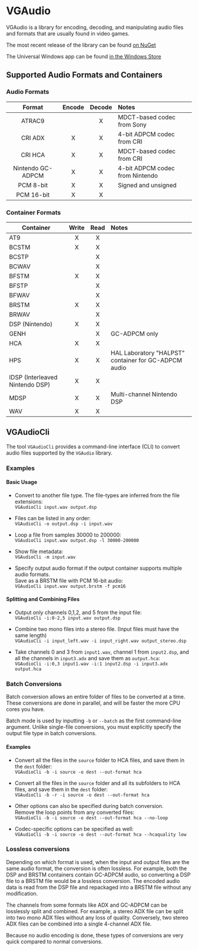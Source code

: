 # VGAudio
VGAudio is a library for encoding, decoding, and manipulating audio files and formats that are usually found in video games.

The most recent release of the library can be found [on NuGet](https://www.nuget.org/packages/VGAudio/)

The Universal Windows app can be found [in the Windows Store](https://www.microsoft.com/store/apps/9nblggh4s2wn)

## Supported Audio Formats and Containers
### Audio Formats

|Format|Encode|Decode|Notes|
|:-:|:-:|:-:|:-|
|ATRAC9||X|MDCT-based codec from Sony|
|CRI ADX|X|X|4-bit ADPCM codec from CRI|
|CRI HCA|X|X|MDCT-based codec from CRI|
|Nintendo GC-ADPCM|X|X|4-bit ADPCM codec from Nintendo|
|PCM 8-bit|X|X|Signed and unsigned|
|PCM 16-bit|X|X||

### Container Formats

|Container|Write|Read|Notes|
|-|:-:|:-:|:-|
|AT9|X|X||
|BCSTM|X|X||
|BCSTP||X||
|BCWAV||X||
|BFSTM|X|X||
|BFSTP||X||
|BFWAV||X||
|BRSTM|X|X||
|BRWAV||X||
|DSP (Nintendo)|X|X||
|GENH||X|GC-ADPCM only|
|HCA|X|X||
|HPS|X|X|HAL Laboratory "HALPST" container for GC-ADPCM audio|
|IDSP (Interleaved Nintendo DSP)|X|X||
|MDSP|X|X|Multi-channel Nintendo DSP|
|WAV|X|X||

## VGAudioCli

The tool `VGAudioCli` provides a command-line interface (CLI) to convert audio files supported by the `VGAudio` library.

### Examples
#### Basic Usage
- Convert to another file type. The file-types are inferred from the file extensions:  
`VGAudioCli input.wav output.dsp`

- Files can be listed in any order:  
`VGAudioCli -o output.dsp -i input.wav`

- Loop a file from samples 30000 to 200000:  
`VGAudioCli input.wav output.dsp -l 30000-200000`

- Show file metadata:  
`VGAudioCli -m input.wav`

- Specify output audio format if the output container supports multiple audio formats.  
Save as a BRSTM file with PCM 16-bit audio:  
`VGAudioCli input.wav output.brstm -f pcm16`

#### Splitting and Combining Files

- Output only channels 0,1,2, and 5 from the input file:  
`VGAudioCli -i:0-2,5 input.wav output.dsp`

- Combine two mono files into a stereo file. (Input files must have the same length)    
`VGAudioCli -i input_left.wav -i input_right.wav output_stereo.dsp`

- Take channels 0 and 3 from `input1.wav`, channel 1 from `input2.dsp`, and all the channels in `input3.adx` and save them as `output.hca`:  
`VGAudioCli -i:0,3 input1.wav -i:1 input2.dsp -i input3.adx output.hca`

### Batch Conversions

Batch conversion allows an entire folder of files to be converted at a time. These conversions are done in parallel, and will be faster the more CPU cores you have.

Batch mode is used by inputting `-b` or `--batch` as the first command-line argument. Unlike single-file conversions, you must explicitly specify the output file type in batch conversions.

#### Examples 

- Convert all the files in the `source` folder to HCA files, and save them in the `dest` folder:  
`VGAudioCli -b -i source -o dest --out-format hca`

- Convert all the files in the `source` folder and all its subfolders to HCA files, and save them in the `dest` folder:  
`VGAudioCli -b -r -i source -o dest --out-format hca`

- Other options can also be specified during batch conversion.  
Remove the loop points from any converted files:  
`VGAudioCli -b -i source -o dest --out-format hca --no-loop`

- Codec-specific options can be specified as well:  
`VGAudioCli -b -i source -o dest --out-format hca --hcaquality low`

### Lossless conversions

Depending on which format is used, when the input and output files are the same audio format, the conversion is often lossless.
For example, both the DSP and BRSTM containers contain GC-ADPCM audio, so converting a DSP file to a BRSTM file would be a lossless conversion.
The encoded audio data is read from the DSP file and repackaged into a BRSTM file without any modification.

The channels from some formats like ADX and GC-ADPCM can be losslessly split and combined.
For example, a stereo ADX file can be split into two mono ADX files without any loss of quality.
Conversely, two stereo ADX files can be combined into a single 4-channel ADX file.

Because no audio encoding is done, these types of conversions are very quick compared to normal conversions.
